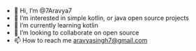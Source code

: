 - 👋 Hi, I’m @7Aravya7
- 👀 I’m interested in simple kotlin, or java open source projects
- 🌱 I’m currently learning kotlin
- 💞️ I’m looking to collaborate on open source
- 📫 How to reach me aravyasingh7@gmail.com

<!---
7Aravya7/7Aravya7 is a ✨ special ✨ repository because its `README.md` (this file) appears on your GitHub profile.
You can click the Preview link to take a look at your changes.
--->
